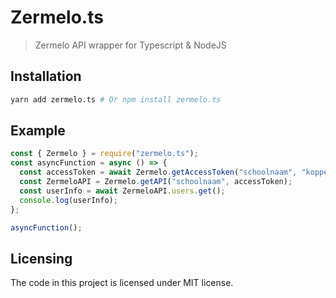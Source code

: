 # Zermelo.ts

> Zermelo API wrapper for Typescript & NodeJS

## Installation

```bash
yarn add zermelo.ts # Or npm install zermelo.ts
```

## Example

```js
const { Zermelo } = require("zermelo.ts");
const asyncFunction = async () => {
  const accessToken = await Zermelo.getAccessToken("schoolnaam", "koppel_code");
  const ZermeloAPI = Zermelo.getAPI("schoolnaam", accessToken);
  const userInfo = await ZermeloAPI.users.get();
  console.log(userInfo);
};

asyncFunction();
```

## Licensing

The code in this project is licensed under MIT license.
